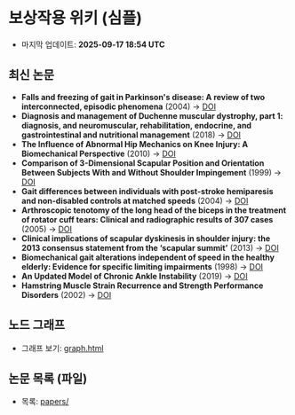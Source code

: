 # 보상작용 위키 (심플)
- 마지막 업데이트: **2025-09-17 18:54 UTC**

## 최신 논문
- **Falls and freezing of gait in Parkinson's disease: A review of two interconnected, episodic phenomena** (2004) → [DOI](https://doi.org/10.1002/mds.20115)
- **Diagnosis and management of Duchenne muscular dystrophy, part 1: diagnosis, and neuromuscular, rehabilitation, endocrine, and gastrointestinal and nutritional management** (2018) → [DOI](https://doi.org/10.1016/s1474-4422(18)30024-3)
- **The Influence of Abnormal Hip Mechanics on Knee Injury: A Biomechanical Perspective** (2010) → [DOI](https://doi.org/10.2519/jospt.2010.3337)
- **Comparison of 3-Dimensional Scapular Position and Orientation Between Subjects With and Without Shoulder Impingement** (1999) → [DOI](https://doi.org/10.2519/jospt.1999.29.10.574)
- **Gait differences between individuals with post-stroke hemiparesis and non-disabled controls at matched speeds** (2004) → [DOI](https://doi.org/10.1016/j.gaitpost.2004.06.009)
- **Arthroscopic tenotomy of the long head of the biceps in the treatment of rotator cuff tears: Clinical and radiographic results of 307 cases** (2005) → [DOI](https://doi.org/10.1016/j.jse.2004.07.008)
- **Clinical implications of scapular dyskinesis in shoulder injury: the 2013 consensus statement from the ‘scapular summit’** (2013) → [DOI](https://doi.org/10.1136/bjsports-2013-092425)
- **Biomechanical gait alterations independent of speed in the healthy elderly: Evidence for specific limiting impairments** (1998) → [DOI](https://doi.org/10.1016/s0003-9993(98)90013-2)
- **An Updated Model of Chronic Ankle Instability** (2019) → [DOI](https://doi.org/10.4085/1062-6050-344-18)
- **Hamstring Muscle Strain Recurrence and Strength Performance Disorders** (2002) → [DOI](https://doi.org/10.1177/03635465020300020901)

## 노드 그래프
- 그래프 보기: [graph.html](graph.html)

## 논문 목록 (파일)
- 목록: [papers/](papers/)
